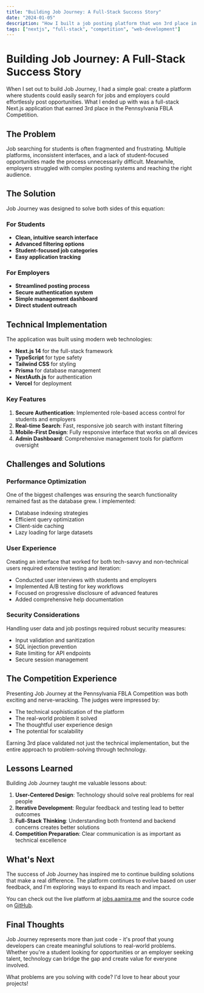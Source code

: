 ```yaml
---
title: "Building Job Journey: A Full-Stack Success Story"
date: "2024-01-05"
description: "How I built a job posting platform that won 3rd place in the Pennsylvania FBLA Competition."
tags: ["nextjs", "full-stack", "competition", "web-development"]
---
```


# Building Job Journey: A Full-Stack Success Story

When I set out to build Job Journey, I had a simple goal: create a platform where students could easily search for jobs and employers could effortlessly post opportunities. What I ended up with was a full-stack Next.js application that earned 3rd place in the Pennsylvania FBLA Competition.

## The Problem

Job searching for students is often fragmented and frustrating. Multiple platforms, inconsistent interfaces, and a lack of student-focused opportunities made the process unnecessarily difficult. Meanwhile, employers struggled with complex posting systems and reaching the right audience.

## The Solution

Job Journey was designed to solve both sides of this equation:

### For Students

-   **Clean, intuitive search interface**
-   **Advanced filtering options**
-   **Student-focused job categories**
-   **Easy application tracking**

### For Employers

-   **Streamlined posting process**
-   **Secure authentication system**
-   **Simple management dashboard**
-   **Direct student outreach**

## Technical Implementation

The application was built using modern web technologies:

-   **Next.js 14** for the full-stack framework
-   **TypeScript** for type safety
-   **Tailwind CSS** for styling
-   **Prisma** for database management
-   **NextAuth.js** for authentication
-   **Vercel** for deployment

### Key Features

1. **Secure Authentication**: Implemented role-based access control for students and employers
2. **Real-time Search**: Fast, responsive job search with instant filtering
3. **Mobile-First Design**: Fully responsive interface that works on all devices
4. **Admin Dashboard**: Comprehensive management tools for platform oversight

## Challenges and Solutions

### Performance Optimization

One of the biggest challenges was ensuring the search functionality remained fast as the database grew. I implemented:

-   Database indexing strategies
-   Efficient query optimization
-   Client-side caching
-   Lazy loading for large datasets

### User Experience

Creating an interface that worked for both tech-savvy and non-technical users required extensive testing and iteration:

-   Conducted user interviews with students and employers
-   Implemented A/B testing for key workflows
-   Focused on progressive disclosure of advanced features
-   Added comprehensive help documentation

### Security Considerations

Handling user data and job postings required robust security measures:

-   Input validation and sanitization
-   SQL injection prevention
-   Rate limiting for API endpoints
-   Secure session management

## The Competition Experience

Presenting Job Journey at the Pennsylvania FBLA Competition was both exciting and nerve-wracking. The judges were impressed by:

-   The technical sophistication of the platform
-   The real-world problem it solved
-   The thoughtful user experience design
-   The potential for scalability

Earning 3rd place validated not just the technical implementation, but the entire approach to problem-solving through technology.

## Lessons Learned

Building Job Journey taught me valuable lessons about:

1. **User-Centered Design**: Technology should solve real problems for real people
2. **Iterative Development**: Regular feedback and testing lead to better outcomes
3. **Full-Stack Thinking**: Understanding both frontend and backend concerns creates better solutions
4. **Competition Preparation**: Clear communication is as important as technical excellence

## What's Next

The success of Job Journey has inspired me to continue building solutions that make a real difference. The platform continues to evolve based on user feedback, and I'm exploring ways to expand its reach and impact.

You can check out the live platform at [jobs.aamira.me](https://jobs.aamira.me/) and the source code on [GitHub](https://github.com/aamirazad/job-journey).

## Final Thoughts

Job Journey represents more than just code - it's proof that young developers can create meaningful solutions to real-world problems. Whether you're a student looking for opportunities or an employer seeking talent, technology can bridge the gap and create value for everyone involved.

What problems are you solving with code? I'd love to hear about your projects!
